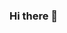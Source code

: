 ### Hi there 👋

<!--
**LloydMoloantoa/lloydmoloantoa** is a ✨ _special_ ✨ repository because its `README.md` (this file) appears on your GitHub profile.

Here are some ideas to get you started:

- 🔭 I’m currently working on ...
- 🌱 I’m currently learning ...
- 👯 I’m looking to collaborate on ...
- 🤔 I’m looking for help with ...
- 💬 Ask me about ...
- 📫 How to reach me: ...
- 😄 Pronouns: ...
- ⚡ Fun fact: ...
-->

<!-- 
mysql://b84aa3e74fa1dd:6644049e@us-cdbr-east-05.cleardb.net/heroku_f60c767c35f48c9?reconnect=true

Hostname: us-cdbr-east-05.cleardb.net
Username: b84aa3e74fa1dd
Password: 6644049e
 -->

 
